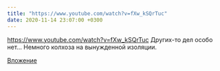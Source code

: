```yaml
---
title: "https://www.youtube.com/watch?v=fXw_kSQrTuc"
date: 2020-11-14 23:07:00 +0300
---
```


https://www.youtube.com/watch?v=fXw_kSQrTuc
Других-то дел особо нет... Немного колхоза на вынужденной изоляции.

[Вложение](https://vk.com/video41076938_456239442)
